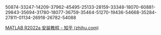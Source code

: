 50874-33247-14209-37962-45495-25133-28159-33348-18070-60881-29843-35694-31780-18077-36759-35464-51270-19436-54668-35284-27811-01134-26918-26782-54088

[MATLAB R2022a 安装教程 - 知乎 (zhihu.com)](https://zhuanlan.zhihu.com/p/508545172)